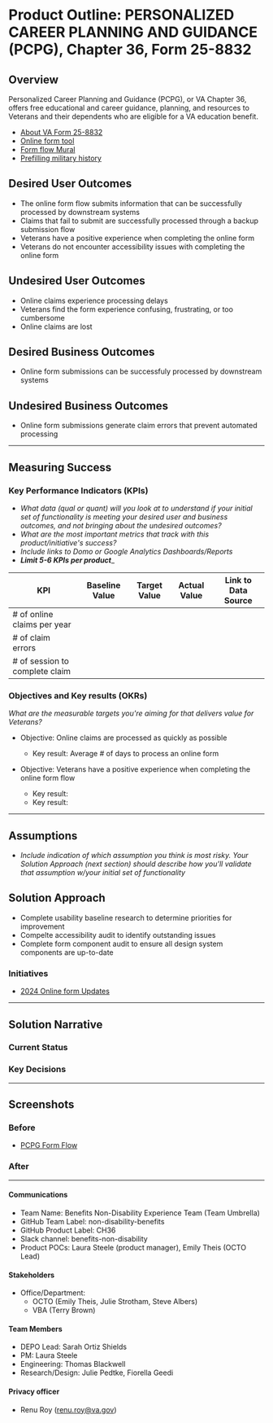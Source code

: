 
# Product Outline: PERSONALIZED CAREER PLANNING AND GUIDANCE (PCPG), Chapter 36, Form 25-8832

## Overview
Personalized Career Planning and Guidance (PCPG), or VA Chapter 36, offers free educational and career guidance, planning, and resources to Veterans and their dependents who are eligible for a VA education benefit.

- [About VA Form 25-8832](https://www.va.gov/careers-employment/education-and-career-counseling/) 
- [Online form tool](https://www.va.gov/careers-employment/education-and-career-counseling/apply-career-guidance-form-25-8832/introduction)
- [Form flow Mural](https://app.mural.co/t/departmentofveteransaffairs9999/m/departmentofveteransaffairs9999/1691434304975/3f0c405c820c184d21393b3bbd76324a5ee7c677?sender=u934f98f179a86c76e6ee9592)
- [Prefilling military history](https://github.com/department-of-veterans-affairs/va.gov-team/blob/master/products/burials-memorials/feature-briefs/Service%20history%20API.md)


 
## Desired User Outcomes

- The online form flow submits information that can be successfully processed by downstream systems
- Claims that fail to submit are successfully processed through a backup submission flow
- Veterans have a positive experience when completing the online form
- Veterans do not encounter accessibility issues with completing the online form

## Undesired User Outcomes
- Online claims experience processing delays
- Veterans find the form experience confusing, frustrating, or too cumbersome
- Online claims are lost

## Desired Business Outcomes
- Online form submissions can be successfuly processed by downstream systems

## Undesired Business Outcomes
- Online form submissions generate claim errors that prevent automated processing 

---
## Measuring Success


### Key Performance Indicators (KPIs)
* *What data (qual or quant) will you look at to understand if your initial set of functionality is meeting your desired user and business outcomes, and not bringing about the undesired outcomes?*
* _What are the most important metrics that track with this product/initiative's success?_
* _Include links to Domo or Google Analytics Dashboards/Reports_
* _**Limit 5-6 KPIs per product**__

| KPI                             | Baseline Value | Target Value | Actual Value | Link to Data Source |
|---------------------------------|----------------|--------------|--------------|---------------------|
| # of online claims per year     |                |              |              |                     |
| # of claim errors               |                |              |              |                     |
| # of session to complete claim  |                |              |              |                     |

### Objectives and Key results (OKRs)
_What are the measurable targets you're aiming for that delivers value for Veterans?_

- Objective: Online claims are processed as quickly as possible
  - Key result: Average # of days to process an online form

- Objective: Veterans have a positive experience when completing the online form flow
  - Key result: 
  - Key result: 
---

## Assumptions
- *Include indication of which assumption you think is most risky. Your Solution Approach (next section) should describe how you'll validate that assumption w/your initial set of functionality*

## Solution Approach

- Complete usability baseline research to determine priorities for improvement
- Compelte accessibility audit to identify outstanding issues
- Complete form component audit to ensure all design system components are up-to-date

### Initiatives
- [2024 Online form Updates](https://github.com/department-of-veterans-affairs/va.gov-team/blob/master/products/education-careers/education-career-counseling/Initiative-Brief-PCPG-Form-Updates.md)

--- 

## Solution Narrative

### Current Status

### Key Decisions

---
   
## Screenshots

### Before
- [PCPG Form Flow](https://app.mural.co/t/departmentofveteransaffairs9999/m/departmentofveteransaffairs9999/1691434304975/3f0c405c820c184d21393b3bbd76324a5ee7c677?sender=u934f98f179a86c76e6ee9592)

### After

---

#### Communications
- Team Name: Benefits Non-Disability Experience Team (Team Umbrella)
- GitHub Team Label: non-disability-benefits
- GitHub Product Label: CH36
- Slack channel: benefits-non-disability
- Product POCs: Laura Steele (product manager), Emily Theis (OCTO Lead)

#### Stakeholders
- Office/Department:
   - OCTO (Emily Theis, Julie Strotham, Steve Albers)
   - VBA (Terry Brown)

#### Team Members
 - DEPO Lead: Sarah Ortiz Shields
 - PM: Laura Steele
 - Engineering: Thomas Blackwell
 - Research/Design: Julie Pedtke, Fiorella Geedi

#### Privacy officer
 - Renu Roy (renu.roy@va.gov) 
